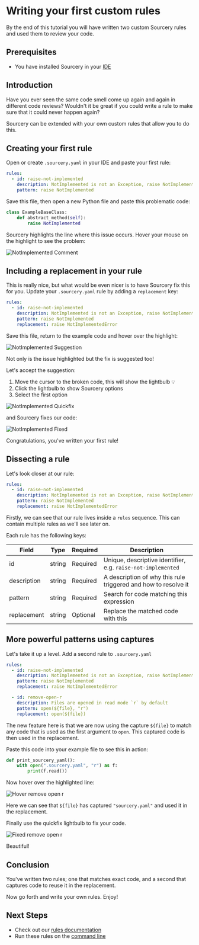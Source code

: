 # Writing your first custom rules

By the end of this tutorial you will have written two custom Sourcery rules and
used them to review your code.

## Prerequisites

- You have installed Sourcery in your [IDE](../getting-started.md)

## Introduction

Have you ever seen the same code smell come up again and again in different code
reviews? Wouldn't it be great if you could write a rule to make sure that it
could never happen again?

Sourcery can be extended with your own custom rules that allow you to do this.

## Creating your first rule

Open or create `.sourcery.yaml` in your IDE and paste your first rule:

```yaml
rules:
  - id: raise-not-implemented
    description: NotImplemented is not an Exception, raise NotImplementedError instead
    pattern: raise NotImplemented
```

Save this file, then open a new Python file and paste this problematic code:

```python
class ExampleBaseClass:
    def abstract_method(self):
        raise NotImplemented
```

Sourcery highlights the line where this issue occurs. Hover your mouse on the
highlight to see the problem:

![NotImplemented Comment](../img/NotImplemented-Comment.png)

## Including a replacement in your rule

This is really nice, but what would be even nicer is to have Sourcery fix this
for you. Update your `.sourcery.yaml` rule by adding a `replacement` key:

```yaml
rules:
  - id: raise-not-implemented
    description: NotImplemented is not an Exception, raise NotImplementedError instead
    pattern: raise NotImplemented
    replacement: raise NotImplementedError
```

Save this file, return to the example code and hover over the highlight:

![NotImplemented Suggestion](../img/NotImplemented-Suggestion.png)

Not only is the issue highlighted but the fix is suggested too!

Let's accept the suggestion:

1. Move the cursor to the broken code, this will show the lightbulb 💡
2. Click the lightbulb to show Sourcery options
3. Select the first option

![NotImplemented Quickfix](../img/NotImplemented-Quickfix.png)

and Sourcery fixes our code:

![NotImplemented Fixed](../img/NotImplemented-Fixed.png)

Congratulations, you've written your first rule!

## Dissecting a rule

Let's look closer at our rule:

```yaml
rules:
  - id: raise-not-implemented
    description: NotImplemented is not an Exception, raise NotImplementedError instead
    pattern: raise NotImplemented
    replacement: raise NotImplementedError
```

Firstly, we can see that our rule lives inside a `rules` sequence. This can
contain multiple rules as we'll see later on.

Each rule has the following keys:

| Field       | Type   | Required | Description                                                    |
| ----------- | ------ | -------- | -------------------------------------------------------------- |
| id          | string | Required | Unique, descriptive identifier, e.g. `raise-not-implemented`   |
| description | string | Required | A description of why this rule triggered and how to resolve it |
| pattern     | string | Required | Search for code matching this expression                       |
| replacement | string | Optional | Replace the matched code with this                             |

## More powerful patterns using captures

Let's take it up a level. Add a second rule to `.sourcery.yaml`

```yaml
rules:
  - id: raise-not-implemented
    description: NotImplemented is not an Exception, raise NotImplementedError instead
    pattern: raise NotImplemented
    replacement: raise NotImplementedError

  - id: remove-open-r
    description: Files are opened in read mode `r` by default
    pattern: open(${file}, "r")
    replacement: open(${file})
```

The new feature here is that we are now using the capture `${file}` to match any
code that is used as the first argument to `open`. This captured code is then
used in the replacement.

Paste this code into your example file to see this in action:

```python
def print_sourcery_yaml():
    with open(".sourcery.yaml", "r") as f:
        print(f.read())
```

Now hover over the highlighted line:

![Hover remove open r](../img/RemoveOpenR-Hover.png)

Here we can see that `${file}` has captured `"sourcery.yaml"` and used it in the
replacement.

Finally use the quickfix lightbulb to fix your code.

![Fixed remove open r](../img/RemoveOpenR-Fixed.png)

Beautiful!

## Conclusion

You've written two rules; one that matches exact code, and a second that
captures code to reuse it in the replacement.

Now go forth and write your own rules. Enjoy!

## Next Steps

- Check out our
  [rules documentation](../Configuration/Project-Settings.md#add-custom-rules)
- Run these rules on the [command line](../Command-Line-Interface/index.md)
